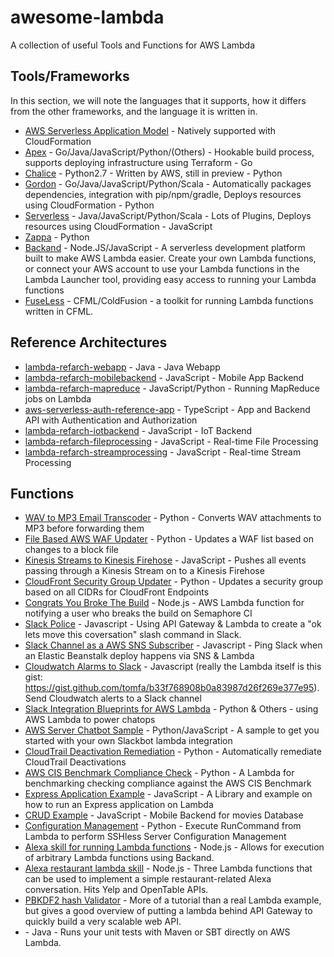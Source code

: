 # awesome-lambda
A collection of useful Tools and Functions for AWS Lambda


## Tools/Frameworks

In this section, we will note the languages that it supports, how it differs from the other frameworks, and the language it is written in.

- [AWS Serverless Application Model](http://docs.aws.amazon.com/lambda/latest/dg/deploying-lambda-apps.html#serverless_app) - Natively supported with CloudFormation
- [Apex](http://apex.run/) - Go/Java/JavaScript/Python/(Others) - Hookable build process, supports deploying infrastructure using Terraform - Go
- [Chalice](https://github.com/awslabs/chalice) - Python2.7 - Written by AWS, still in preview - Python
- [Gordon](https://github.com/jorgebastida/gordon) - Go/Java/JavaScript/Python/Scala - Automatically packages dependencies, integration with pip/npm/gradle, Deploys resources using CloudFormation - Python
- [Serverless](https://github.com/serverless/serverless) - Java/JavaScript/Python/Scala - Lots of Plugins, Deploys resources using CloudFormation - JavaScript
- [Zappa](https://github.com/Miserlou/Zappa) - Python
- [Backand](https://www.backand.com) - Node.JS/JavaScript - A serverless development platform built to make AWS Lambda easier. Create your own Lambda functions, or connect your AWS account to use your Lambda functions in the Lambda Launcher tool, providing easy access to running your Lambda functions
- [FuseLess](https://fuseless.org) - CFML/ColdFusion - a toolkit for running Lambda functions written in CFML.


## Reference Architectures

- [lambda-refarch-webapp](https://github.com/awslabs/lambda-refarch-webapp/tree/master/lambda-functions) - Java - Java Webapp
- [lambda-refarch-mobilebackend](https://github.com/awslabs/lambda-refarch-mobilebackend) - JavaScript - Mobile App Backend
- [lambda-refarch-mapreduce](https://github.com/awslabs/lambda-refarch-mapreduce) - JavaScript/Python - Running MapReduce jobs on Lambda
- [aws-serverless-auth-reference-app](https://github.com/awslabs/aws-serverless-auth-reference-app) - TypeScript - App and Backend API with Authentication and Authorization
- [lambda-refarch-iotbackend](https://github.com/awslabs/lambda-refarch-iotbackend) - JavaScript - IoT Backend
- [lambda-refarch-fileprocessing](https://github.com/awslabs/lambda-refarch-fileprocessing) - JavaScript - Real-time File Processing
- [lambda-refarch-streamprocessing](https://github.com/awslabs/lambda-refarch-streamprocessing) - JavaScript - Real-time Stream Processing


## Functions

- [WAV to MP3 Email Transcoder](https://github.com/jrstarke/email-audio-convert) - Python - Converts WAV attachments to MP3 before forwarding them
- [File Based AWS WAF Updater](https://github.com/SilkStart/lambda-functions/tree/master/waf-file-based-ip-set) - Python - Updates a WAF list based on changes to a block file
- [Kinesis Streams to Kinesis Firehose](https://github.com/awslabs/lambda-streams-to-firehose) - JavaScript - Pushes all events passing through a Kinesis Stream on to a Kinesis Firehose
- [CloudFront Security Group Updater](https://github.com/SilkStart/aws-cloudfront-samples/tree/master/update_security_groups_lambda) - Python - Updates a security group based on all CIDRs for CloudFront Endpoints
- [Congrats You Broke The Build](https://github.com/nikolalsvk/congrats-you-broke-the-build) - Node.js - AWS Lambda function for notifying a user who breaks the build on Semaphore CI
- [Slack Police](https://medium.com/@farski/learn-aws-api-gateway-with-the-slack-police-ca8d636e9fc0#.8txdk7mph) - Javascript - Using API Gateway & Lambda to create a "ok lets move this coversation" slash command in Slack.
- [Slack Channel as a AWS SNS Subscriber](https://medium.com/cohealo-engineering/how-set-up-a-slack-channel-to-be-an-aws-sns-subscriber-63b4d57ad3ea#.8wdbdzllh) - Javascript - Ping Slack when an Elastic Beanstalk deploy happens via SNS & Lambda
- [Cloudwatch Alarms to Slack](http://notes.webutvikling.org/send-aws-cloudwatch-alarms-to-slack/) - Javascript (really the Lambda itself is this gist: https://gist.github.com/tomfa/b33f768908b0a83987d26f269e377e95).  Send Cloudwatch alerts to a Slack channel
- [Slack Integration Blueprints for AWS Lambda](https://aws.amazon.com/blogs/aws/new-slack-integration-blueprints-for-aws-lambda/) - Python & Others - using AWS Lambda to power chatops
- [AWS Server Chatbot Sample](https://github.com/awslabs/aws-serverless-chatbot-sample) - Python/JavaScript - A sample to get you started with your own Slackbot lambda integration
- [CloudTrail Deactivation Remediation](https://github.com/awslabs/aws-security-automation/tree/master/CloudTrailRemediation) - Python - Automatically remediate CloudTrail Deactivations
- [AWS CIS Benchmark Compliance Check](https://github.com/awslabs/aws-security-benchmark) - Python - A Lambda for benchmarking checking compliance against the AWS CIS Benchmark
- [Express Application Example](https://github.com/awslabs/aws-serverless-express) - JavaScript - A Library and example on how to run an Express application on Lambda
- [CRUD Example](https://github.com/awslabs/aws-serverless-crud-sample) - JavaScript - Mobile Backend for movies Database
- [Configuration Management](https://github.com/awslabs/lambda-runcommand-configuration-management) - Python - Execute RunCommand from Lambda to perform SSHless Server Configuration Management
- [Alexa skill for running Lambda functions](https://github.com/backand/alexa_function_runner_skill) - Node.js - Allows for execution of arbitrary Lambda functions using Backand.
- [Alexa restaurant lambda skill](https://github.com/backand/alexa_lambda_skill_demo) - Node.js - Three Lambda functions that can be used to implement a simple restaurant-related Alexa conversation. Hits Yelp and OpenTable APIs.
- [PBKDF2 hash Validator](http://dchua.com/2016/03/22/writing-a-serverless-python-microservice-with-aws-lambda-and-aws-api-gateway/) - More of a tutorial than a real Lambda example, but gives a good overview of putting a lambda behind API Gateway to quickly build a very scalable web API.
- [](https://github.com/automatictester/lambda-test-runner) - Java - Runs your unit tests with Maven or SBT directly on AWS Lambda.
